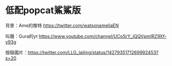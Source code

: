 # 低配popcat鯊鯊版

背景：Ame的推特 https://twitter.com/watsonameliaEN

叫聲：Gura的yt https://www.youtube.com/channel/UCoSrY_IQQVpmIRZ9Xf-y93g

按鈕圖片：https://twitter.com/LLG_lailing/status/1427935171269992453?s=20
